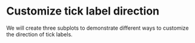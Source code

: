 # Customize tick label direction

We will create three subplots to demonstrate different ways to customize the direction of tick labels.
